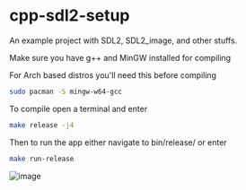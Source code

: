 # cpp-sdl2-setup
An example project with SDL2, SDL2_image, and other stuffs.

Make sure you have g++ and MinGW installed for compiling

For Arch based distros you'll need this before compiling
```Bash
sudo pacman -S mingw-w64-gcc
```

To compile open a terminal and enter
```Bash
make release -j4
```
Then to run the app either navigate to bin/release/ or enter
```Bash
make run-release
```

![image](https://user-images.githubusercontent.com/11281480/159133526-3190b16d-4531-42f6-be4a-efb69deda42f.png)

